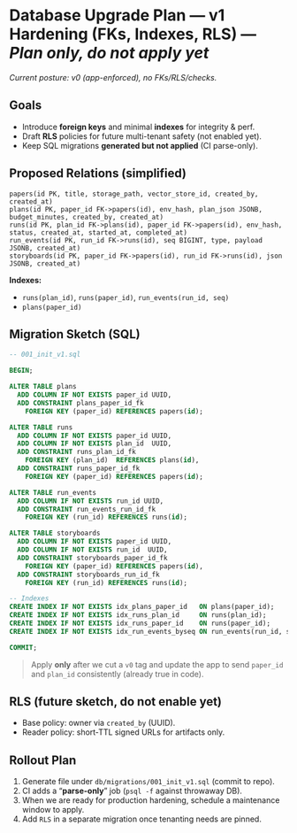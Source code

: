 # Database Upgrade Plan — v1 Hardening (FKs, Indexes, RLS) — *Plan only, do not apply yet*

_Current posture: v0 (app-enforced), no FKs/RLS/checks._

## Goals

- Introduce **foreign keys** and minimal **indexes** for integrity & perf.
- Draft **RLS** policies for future multi-tenant safety (not enabled yet).
- Keep SQL migrations **generated but not applied** (CI parse-only).

## Proposed Relations (simplified)

```
papers(id PK, title, storage_path, vector_store_id, created_by, created_at)
plans(id PK, paper_id FK->papers(id), env_hash, plan_json JSONB, budget_minutes, created_by, created_at)
runs(id PK, plan_id FK->plans(id), paper_id FK->papers(id), env_hash, status, created_at, started_at, completed_at)
run_events(id PK, run_id FK->runs(id), seq BIGINT, type, payload JSONB, created_at)
storyboards(id PK, paper_id FK->papers(id), run_id FK->runs(id), json JSONB, created_at)
```

**Indexes:**  
- `runs(plan_id)`, `runs(paper_id)`, `run_events(run_id, seq)`  
- `plans(paper_id)`

## Migration Sketch (SQL)

```sql
-- 001_init_v1.sql

BEGIN;

ALTER TABLE plans
  ADD COLUMN IF NOT EXISTS paper_id UUID,
  ADD CONSTRAINT plans_paper_id_fk
    FOREIGN KEY (paper_id) REFERENCES papers(id);

ALTER TABLE runs
  ADD COLUMN IF NOT EXISTS paper_id UUID,
  ADD COLUMN IF NOT EXISTS plan_id  UUID,
  ADD CONSTRAINT runs_plan_id_fk
    FOREIGN KEY (plan_id)  REFERENCES plans(id),
  ADD CONSTRAINT runs_paper_id_fk
    FOREIGN KEY (paper_id) REFERENCES papers(id);

ALTER TABLE run_events
  ADD COLUMN IF NOT EXISTS run_id UUID,
  ADD CONSTRAINT run_events_run_id_fk
    FOREIGN KEY (run_id) REFERENCES runs(id);

ALTER TABLE storyboards
  ADD COLUMN IF NOT EXISTS paper_id UUID,
  ADD COLUMN IF NOT EXISTS run_id  UUID,
  ADD CONSTRAINT storyboards_paper_id_fk
    FOREIGN KEY (paper_id) REFERENCES papers(id),
  ADD CONSTRAINT storyboards_run_id_fk
    FOREIGN KEY (run_id) REFERENCES runs(id);

-- Indexes
CREATE INDEX IF NOT EXISTS idx_plans_paper_id   ON plans(paper_id);
CREATE INDEX IF NOT EXISTS idx_runs_plan_id     ON runs(plan_id);
CREATE INDEX IF NOT EXISTS idx_runs_paper_id    ON runs(paper_id);
CREATE INDEX IF NOT EXISTS idx_run_events_byseq ON run_events(run_id, seq);

COMMIT;
```

> Apply **only** after we cut a `v0` tag and update the app to send `paper_id` and `plan_id` consistently (already true in code).

## RLS (future sketch, do not enable yet)

- Base policy: owner via `created_by` (UUID).  
- Reader policy: short‑TTL signed URLs for artifacts only.

## Rollout Plan

1. Generate file under `db/migrations/001_init_v1.sql` (commit to repo).  
2. CI adds a “**parse-only**” job (`psql -f` against throwaway DB).  
3. When we are ready for production hardening, schedule a maintenance window to apply.  
4. Add `RLS` in a separate migration once tenanting needs are pinned.
